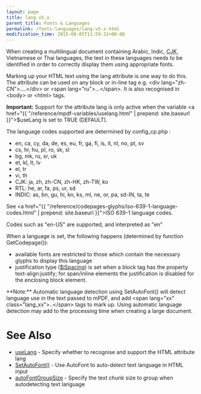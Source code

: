 ```yaml
---
layout: page
title: lang v5.x
parent_title: Fonts & Languages
permalink: /fonts-languages/lang-v5-x.html
modification_time: 2015-08-05T11:59:32+00:00
---
```


When creating a multilingual document containing Arabic, Indic, <acronym title="Chinese-Japanese-Korean languages">CJK</acronym>, Vietnamese or Thai languages, the text in these languages needs to be identified in order to correctly display them using appropriate fonts.

Marking up your HTML text using the lang attribute is one way to do this. The attribute can be used on any block or in-line tag e.g. &lt;div lang="zh-CN"&gt;....&lt;/div&gt; or &lt;span lang="ru"&gt;...&lt;/span&gt;. It is also recognised in &lt;body&gt; or &lt;html&gt; tags.

**Important:** Support for the attribute <span class="parameter">lang</span> is only active when the variable <a href="{{ "/reference/mpdf-variables/uselang.html" | prepend: site.baseurl }}">$useLang</a> is set to <span class="smallblock">TRUE</span> (<span class="smallblock">DEFAULT</span>).

The language codes supported are determined by <span class="filename">config_cp.php</span> :

<ul>
<li>en, ca, cy, da, de, es, eu, fr, ga, fi, is, it, nl, no, pt, sv</li>
<li>cs, hr, hu, pl, ro, sk, sl</li>
<li>bg, mk, ru, sr, uk</li>
<li>et, kl, lt, lv</li>
<li>el, tr</li>
<li>vi, th</li>
<li>CJK: ja, zh, zh-CN, zh-HK, zh-TW, ko</li>
<li>RTL: he, ar, fa, ps, ur, sd</li>
<li>INDIC: as, bn, gu, hi, kn, ks, ml, ne, or, pa, sd-IN, ta, te</li>
</ul>

See <a href="{{ "/reference/codepages-glyphs/iso-639-1-language-codes.html" | prepend: site.baseurl }}">ISO 639-1 language codes</a>.

Codes such as "en-US" are supported, and interpreted as "en"

When a language is set, the following happens (determined by function <span class="function">GetCodepage()</span>):

<ul>
<li>available fonts are restricted to those which contain the necessary glyphs to display this language</li>
<li>justification type (<a href="index9a03.html?tid=203">$jSpacing</a>) is set when a block tag has the property <span class="parameter">text-align:justify</span>; for span/inline elements the justification is disabled for the enclosing block element.</li>
</ul>

<div class="alert alert-info" role="alert">**Note:** Automatic language detection using <span class="function">SetAutoFont()</span> will detect language use in the text passed to mPDF, and add <span class="filename">&lt;span lang="xx" class="lang_xx"&gt;..&lt;/span&gt;</span> tags to mark up. Using automatic language detection may add to the processing time when creating a large document.</div>

# See Also

<ul>
<li class="manual_boxlist"><a href="{{ "/reference/mpdf-variables/uselang.html" | prepend: site.baseurl }}">useLang</a> - Specify whether to recognise and support the HTML attribute lang</li>
<li class="manual_boxlist"><a href="{{ "/reference/mpdf-functions/setautofont.html" | prepend: site.baseurl }}">SetAutoFont()</a> - Use AutoFont to auto-detect text language in HTML input</li>
<li class="manual_boxlist"><a href="{{ "/reference/mpdf-variables/autofontgroupsize.html" | prepend: site.baseurl }}">autoFontGroupSize</a> - Specify the text chunk size to group when autodetecting text language</li>
</ul>
